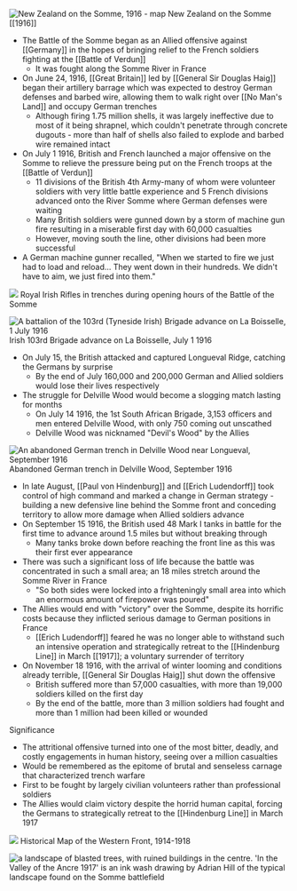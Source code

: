 
![New Zealand on the Somme, 1916 - map](https://nzhistory.govt.nz/files/styles/fullsize/public/somme-battles-1000.jpg?itok=kzO3p2KZ)
New Zealand on the Somme [[1916]]

- The Battle of the Somme began as an Allied offensive against [[Germany]] in the hopes of bringing relief to the French soldiers fighting at the [[Battle of Verdun]]
	- It was fought along the Somme River in France
- On June 24, 1916, [[Great Britain]] led by [[General Sir Douglas Haig]] began their artillery barrage which was expected to destroy German defenses and barbed wire, allowing them to walk right over [[No Man's Land]] and occupy German trenches
	- Although firing 1.75 million shells, it was largely ineffective due to most of it being shrapnel, which couldn't penetrate through concrete dugouts - more than half of shells also failed to explode and barbed wire remained intact
- On July 1 1916, British and French launched a major offensive on the Somme to relieve the pressure being put on the French troops at the [[Battle of Verdun]]
	- 11 divisions of the British 4th Army-many of whom were volunteer soldiers with very little battle experience and 5 French divisions advanced onto the River Somme where German defenses were waiting
	- Many British soldiers were gunned down by a storm of machine gun fire resulting in a miserable first day with 60,000 casualties
	- However, moving south the line, other divisions had been more successful 
- A German machine gunner recalled, "When we started to fire we just had to load and reload... They went down in their hundreds. We didn't have to aim, we just fired into them."

![](https://assets.editorial.aetnd.com/uploads/2009/10/1-battle-of-the-somme.jpg?width=1248&amp%3Bheight=400&amp%3Bcrop=2%3A1&quality=75)
Royal Irish Rifles in trenches during opening hours of the Battle of the Somme

![A battalion of the 103rd (Tyneside Irish) Brigade advance on La Boisselle, 1 July 1916](https://www.nam.ac.uk/sites/default/files/styles/slice_sm/public/2018-04/100562_slice.jpg?itok=pLYiRp0I)
Irish 103rd Brigade advance on La Boisselle, July 1 1916 

- On July 15, the British attacked and captured Longueval Ridge, catching the Germans by surprise
	- By the end of July 160,000 and 200,000 German and Allied soldiers would lose their lives respectively
- The struggle for Delville Wood would become a slogging match lasting for months
	- On July 14 1916, the 1st South African Brigade, 3,153 officers and men entered Delville Wood, with only 750 coming out unscathed
	- Delville Wood was nicknamed "Devil's Wood" by the Allies

![An abandoned German trench in Delville Wood near Longueval, September 1916](https://www.nam.ac.uk/sites/default/files/2018-04/94498_half.jpg)
Abandoned German trench in Delville Wood, September 1916

- In late August, [[Paul von Hindenburg]] and [[Erich Ludendorff]] took control of high command and marked a change in German strategy - building a new defensive line behind the Somme front and conceding territory to allow more damage when Allied soldiers advance
- On September 15 1916, the British used 48 Mark I tanks in battle for the first time to advance around 1.5 miles but without breaking through
	- Many tanks broke down before reaching the front line as this was their first ever appearance
- There was such a significant loss of life because the battle was concentrated in such a small area; an 18 miles stretch around the Somme River in France
	- "So both sides were locked into a frighteningly small area into which an enormous amount of firepower was poured"
- The Allies would end with "victory" over the Somme, despite its horrific costs because they inflicted serious damage to German positions in France
	- [[Erich Ludendorff]] feared he was no longer able to withstand such an intensive operation and strategically retreat to the [[Hindenburg Line]] in March [[1917]]; a voluntary surrender of territory
- On November 18 1916, with the arrival of winter looming and conditions already terrible, [[General Sir Douglas Haig]] shut down the offensive
	- British suffered more than 57,000 casualties, with more than 19,000 soldiers killed on the first day
	- By the end of the battle, more than 3 million soldiers had fought and more than 1 million had been killed or wounded


Significance
- The attritional offensive turned into one of the most bitter, deadly, and costly engagements in human history, seeing over a million casualties
- Would be remembered as the epitome of brutal and senseless carnage that characterized trench warfare
- First to be fought by largely civilian volunteers rather than professional soldiers
- The Allies would claim victory despite the horrid human capital, forcing the Germans to strategically retreat to the [[Hindenburg Line]] in March 1917

![](https://cdn.britannica.com/72/64872-004-9CDA6CA2/map-Western-Front-World-War-I.jpg?s=1500x700&q=85)
Historical Map of the Western Front, 1914-1918

![a landscape of blasted trees, with ruined buildings in the centre.](https://www.iwm.org.uk/sites/default/files/2018-06/1_96.jpg)
'In the Valley of the Ancre 1917' is an ink wash drawing by Adrian Hill of the typical landscape found on the Somme battlefield